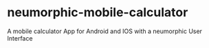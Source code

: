 # neumorphic-mobile-calculator
A mobile calculator App for Android and IOS with a neumorphic User Interface
